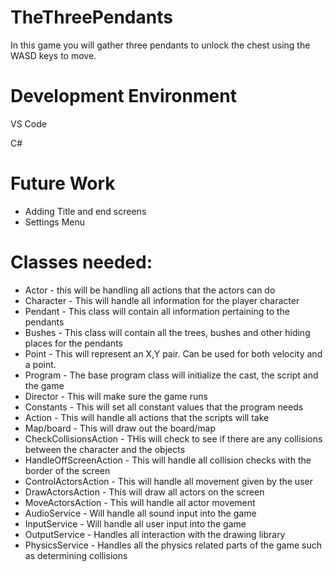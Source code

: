 # TheThreePendants

In this game you will gather three pendants to unlock the chest using the WASD keys to move.

# Development Environment

VS Code


C#

# Future Work
* Adding Title and end screens
* Settings Menu


# Classes needed:
* Actor - this will be handling all actions that the actors can do
* Character - This will handle all information for the player character
* Pendant - This class will contain all information pertaining to the pendants
* Bushes - This class will contain all the trees, bushes and other hiding places for the pendants
* Point - This will represent an X,Y pair. Can be used for both velocity and a point.
* Program - The base program class will initialize the cast, the script and the game
* Director - This will make sure the game runs
* Constants - This will set all constant values that the program needs
* Action - This will handle all actions that the scripts will take
* Map/board - This will draw out the board/map
* CheckCollisionsAction - THis will check to see if there are any collisions between the character and the objects
* HandleOffScreenAction - This will handle all collision checks with the border of the screen
* ControlActorsAction - This will handle all movement given by the user
* DrawActorsAction - This will draw all actors on the screen
* MoveActorsAction - This will handle all actor movement
* AudioService - Will handle all sound input into the game
* InputService - Will handle all user input into the game
* OutputService - Handles all interaction with the drawing library
* PhysicsService - Handles all the physics related parts of the game such as determining collisions

